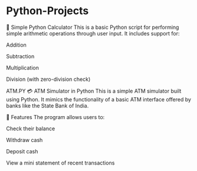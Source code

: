 # Python-Projects
🧮 Simple Python Calculator
This is a basic Python script for performing simple arithmetic operations through user input. It includes support for:

Addition

Subtraction

Multiplication

Division (with zero-division check)

ATM.PY
💳 ATM Simulator in Python
This is a simple ATM simulator built using Python. It mimics the functionality of a basic ATM interface offered by banks like the State Bank of India.

📌 Features
The program allows users to:

Check their balance

Withdraw cash

Deposit cash

View a mini statement of recent transactions

